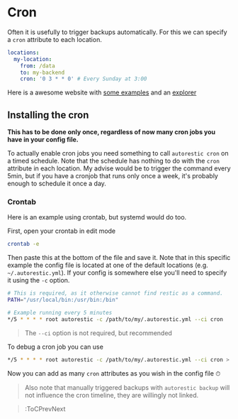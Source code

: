 # Cron

Often it is usefully to trigger backups automatically. For this we can specify a `cron` attribute to each location.

```yaml | .autorestic.yml
locations:
  my-location:
    from: /data
    to: my-backend
    cron: '0 3 * * 0' # Every Sunday at 3:00
```

Here is a awesome website with [some examples](https://crontab.guru/examples.html) and an [explorer](https://crontab.guru/)

## Installing the cron

**This has to be done only once, regardless of now many cron jobs you have in your config file.**

To actually enable cron jobs you need something to call `autorestic cron` on a timed schedule.
Note that the schedule has nothing to do with the `cron` attribute in each location.
My advise would be to trigger the command every 5min, but if you have a cronjob that runs only once a week, it's probably enough to schedule it once a day.

### Crontab

Here is an example using crontab, but systemd would do too.

First, open your crontab in edit mode

```bash
crontab -e
```

Then paste this at the bottom of the file and save it. Note that in this specific example the config file is located at one of the default locations (e.g. `~/.autorestic.yml`). If your config is somewhere else you'll need to specify it using the `-c` option.

```bash
# This is required, as it otherwise cannot find restic as a command.
PATH="/usr/local/bin:/usr/bin:/bin"

# Example running every 5 minutes
*/5 * * * * root autorestic -c /path/to/my/.autorestic.yml --ci cron
```

> The `--ci` option is not required, but recommended

To debug a cron job you can use

```bash
*/5 * * * * root autorestic -c /path/to/my/.autorestic.yml --ci cron > /tmp/autorestic.log 2>&1
```

Now you can add as many `cron` attributes as you wish in the config file ⏱

> Also note that manually triggered backups with `autorestic backup` will not influence the cron timeline, they are willingly not linked.

> :ToCPrevNext
